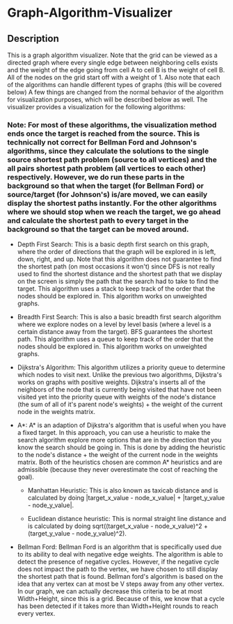 # Graph-Algorithm-Visualizer

## Description
This is a graph algorithm visualizer. Note that the grid can be viewed as a directed graph where every single edge between neighboring cells exists and the weight of the edge going from cell A to cell B is the weight of cell B. All of the nodes on the grid start off with a weight of 1. Also note that each of the algorithms can handle different types of graphs (this will be covered below) A few things are changed from the normal behavior of the algorithm for visualization purposes, which will be described below as well. The visualizer provides a visualization for the following algorithms:

### Note: For most of these algorithms, the visualization method ends once the target is reached from the source. This is technically not correct for Bellman Ford and Johnson's algorithms, since they calculate the solutions to the single source shortest path problem (source to all vertices) and the all pairs shortest path problem (all vertices to each other) respectively. However, we do run these parts in the background so that when the target (for Bellman Ford) or source/target (for Johnson's) is/are moved, we can easily display the shortest paths instantly. For the other algorithms where we should stop when we reach the target, we go ahead and calculate the shortest path to every target in the background so that the target can be moved around.


* Depth First Search: 
This is a basic depth first search on this graph, where the order of directions that the graph will be explored in is left, down, right, and up. Note that this algorithm does not guarantee to find the shortest path (on most occasions it won't) since DFS is not really used to find the shortest distance and the shortest path that we display on the screen is simply the path that the search had to take to find the target. This algorithm uses a stack to keep track of the order that the nodes should be explored in. This algorithm works on unweighted graphs.


* Breadth First Search: 
This is also a basic breadth first search algorithm where we explore nodes on a level by level basis (where a level is a certain distance away from the target). BFS guarantees the shortest path. This algorithm uses a queue to keep track of the order that the nodes should be explored in. This algorithm works on unweighted graphs.


* Dijkstra's Algorithm: 
This algorithm utilizes a priority queue to determine which nodes to visit next. Unlike the previous two algorithms, Dijkstra's works on  graphs with positive weights. Dijkstra's inserts all of the neighbors of the node that is currently being visited that have not been visited yet into the priority queue with weights of the node's distance (the sum of all of it's parent node's weights) + the weight of the current node in the weights matrix.

* A*:
A* is an adaption of Dijkstra's algorithm that is useful when you have a fixed target. In this approach, you can use a heuristic to make the search algorithm explore more options that are in the direction that you know the search should be going in. This is done by adding the heuristic to the node's distance + the weight of the current node in the weights matrix. Both of the heuristics chosen are common A* heuristics and are admissible (because they never overestimate the cost of reaching the goal).
  * Manhattan Heuristic: This is also known as taxicab distance and is calculated by doing |target_x_value - node_x_value| + |target_y_value - node_y_value|.

  * Euclidean distance heuristic: This is normal straight line distance and is calculated by doing sqrt((target_x_value - node_x_value)^2 + (target_y_value - node_y_value)^2).

* Bellman Ford:
Bellman Ford is an algorithm that is specifically used due to its ability to deal with negative edge weights. The algorithm is able to detect the presence of negative cycles. However, if the negative cycle does not impact the path to the vertex, we have chosen to still display the shortest path that is found. Bellman ford's algorithm is based on the idea that any vertex can at most be V steps away from any other vertex. In our graph, we can actually decrease this criteria to be at most Width+Height, since this is a grid. Because of this, we know that a cycle has been detected if it takes more than Width+Height rounds to reach every vertex.

